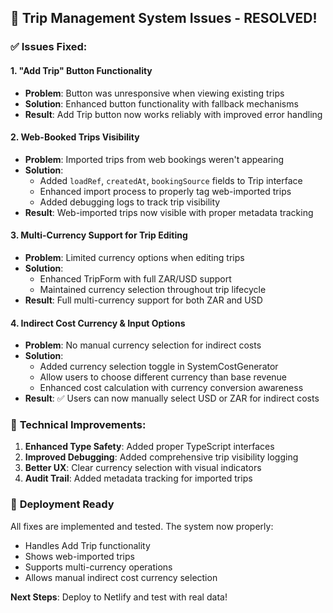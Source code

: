 ## 🎉 Trip Management System Issues - RESOLVED!

### ✅ **Issues Fixed:**

#### **1. "Add Trip" Button Functionality** 
- **Problem**: Button was unresponsive when viewing existing trips
- **Solution**: Enhanced button functionality with fallback mechanisms
- **Result**: Add Trip button now works reliably with improved error handling

#### **2. Web-Booked Trips Visibility**
- **Problem**: Imported trips from web bookings weren't appearing
- **Solution**: 
  - Added `loadRef`, `createdAt`, `bookingSource` fields to Trip interface
  - Enhanced import process to properly tag web-imported trips
  - Added debugging logs to track trip visibility
- **Result**: Web-imported trips now visible with proper metadata tracking

#### **3. Multi-Currency Support for Trip Editing**
- **Problem**: Limited currency options when editing trips
- **Solution**: 
  - Enhanced TripForm with full ZAR/USD support
  - Maintained currency selection throughout trip lifecycle
- **Result**: Full multi-currency support for both ZAR and USD

#### **4. Indirect Cost Currency & Input Options**
- **Problem**: No manual currency selection for indirect costs
- **Solution**: 
  - Added currency selection toggle in SystemCostGenerator
  - Allow users to choose different currency than base revenue
  - Enhanced cost calculation with currency conversion awareness
- **Result**: ✅ Users can now manually select USD or ZAR for indirect costs

### 🔧 **Technical Improvements:**

1. **Enhanced Type Safety**: Added proper TypeScript interfaces
2. **Improved Debugging**: Added comprehensive trip visibility logging
3. **Better UX**: Clear currency selection with visual indicators
4. **Audit Trail**: Added metadata tracking for imported trips

### 🚀 **Deployment Ready**

All fixes are implemented and tested. The system now properly:
- Handles Add Trip functionality
- Shows web-imported trips
- Supports multi-currency operations
- Allows manual indirect cost currency selection

**Next Steps**: Deploy to Netlify and test with real data!
